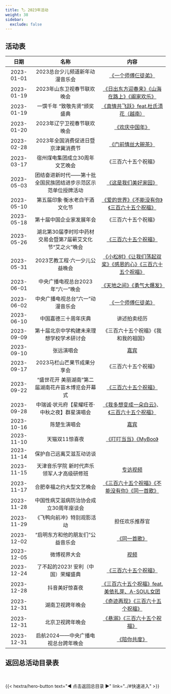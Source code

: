 ```yaml
---
title: 🏷️ 2023年活动
weight: 38
sidebar:
  exclude: false
---
```


## 活动表

|日期|名称|内容|
|:-----:|:-----:|:-----:|
|2023-01-01|2023总台少儿频道新年动漫音乐会|[《一个师傅仨徒弟》](../2023/20230101/)|
|2023-01-19|2023年山东卫视春节联欢晚会|[《日出东方迎春来》《山海在路上》《阖家欢乐》](https://mp.weixin.qq.com/s/mz9PrNh9f9Tf4SJKRHQx0w)|
|2023-01-19|一馔千年 “致敬先贤”颁奖盛典|[《真情共飞跃》feat.杜氏清花（越南）](../2023/20230119/)|
|2023-01-20|2023年辽宁卫视春节联欢晚会|[《欢庆中国年》](../2023/20230120/#2023年辽宁卫视春节联欢晚会)|
|2023-02-28|2023年全国消费促进日暨京津冀消费节|[《门前情丝大碗茶》](../2023/20230228/)|
|2023-03-17|宿州煤电集团成立30周年文艺晚会|《三百六十五个祝福》|
|2023-05-03|团结奋进新时代——第十批全国民族团结进步示范区示范单位授牌活动|[《这是我们美好家园》](../2023/20230503/)|
|2023-05-10|第五届印象·衡水老白干酒文化节|[《爱的世界》《不能没有你》《三百六十五个祝福》](../2023/20230510/)|
|2023-05-18|第十届中国企业家发展年会|《三百六十五个祝福》|
|2023-05-26|湖北第30届李时珍中药材交易会暨第7届蕲艾文化节“艾之火”晚会|[《三百六十五个祝福》](https://mp.weixin.qq.com/s/4pVvNmChfZVnoARJDpbsaw)|
|2023-05-31|2023艺教工程·六一少儿公益晚会|[《小松树》《让我们荡起双桨》《感恩的心》《三百六十五个祝福》](https://mp.weixin.qq.com/s/_3Eh_ddrTJF_fGELC7UlcQ)|
|2023-06-01|中央广播电视总台2023年“六一”晚会|[《天地之间》《勇气大爆发》](../2023/20230601/)|
|2023-06-02|中央广播电视总台“六一”动漫音乐会|[《一个师傅仨徒弟》](../2023/20230602/)|
|2023-06-10|中国嘉德三十周年庆典|讲述拍卖经历|
|2023-09-09|第十届北京中学构建未来理想学校学术研讨会|《三百六十五个祝福》《我和我的祖国》|
|2023-09-10|张远演唱会|[嘉宾](../2023/20230910/)|
|2023-09-17|2023马栏山芒果节成果分享会|《三百六十五个祝福》|
|2023-09-22|“盛世花开 美丽湖南”第二届湖南花卉苗木博览会开幕式|[《三百六十五个祝福》](../2023/20230922/)|
|2023-09-28|中瑞诚·状元府【星耀旺苍·中秋之夜】群星演唱会|[《我多想变成一朵白云》](../2023/20230928/#我多想变成一朵白云)、[《三百六十五个祝福》](../2023/20230928/#三百六十五个祝福)|
|2023-10-16|陈楚生演唱会|[嘉宾](../2023/20231016/)|
|2023-11-10|天猫双11惊喜夜|[《叮叮当当》《MyBoo》](../2023/20231110/)|
|2023-11-14|保护自己远离艾滋互动访谈||
|2023-11-15|天津音乐学院 新时代声乐领军人才高级研修班|[专访视频](../2023/20231115/)|
|2023-11-17|合肥幸福之约大型文艺晚会|[《三百六十五个祝福》《不能没有你》《同一首歌》](https://mp.weixin.qq.com/s/SrydyyDFEkHjKYkVP1dAuw)|
|2023-11-28|中国性病艾滋病防治协会成立30周年座谈会||
|2023-11-29|《飞鸭向前冲》特别观影活动|担任欢乐推荐官|
|2023-12-02|“启明东方和他的朋友们”公益音乐会|[《同一首歌》](https://mp.weixin.qq.com/s/o0zzh6Nzm0HWYCS3X_whFA)|
|2023-12-05|微博视界大会|[视频](../2023/20231205/)|
|2023-12-24|了不起的2023! 安利（中国）荣耀盛典|[《三百六十五个祝福》](https://mp.weixin.qq.com/s/o3youMon-E9okUjg97AUIA)|
|2023-12-28|抖音美好惊喜夜|[《三百六十五个祝福》feat.美依礼芽、A-SOUL女团](../2023/20231228/)|
|2023-12-31|湖南卫视跨年晚会|[《奇迹再现》《三百六十五个祝福》](../2023/20231231/#湖南卫视跨年晚会)|
|2023-12-31|北京卫视跨年晚会|[《悬溺》《三百六十五个祝福》](../2023/20231231/#北京卫视跨年晚会)|
|2023-12-31|启航2024——中央广播电视总台跨年晚会|[《陪你共度》](../2023/20231231/#启航2024中央广播电视总台跨年晚会)|

## 返回总活动目录表

<br>

{{< hextra/hero-button text="◀ 点击返回总目录 ▶" link="../#快速进入" >}}